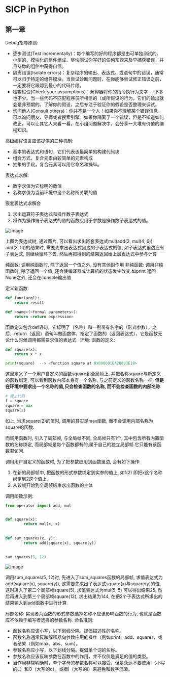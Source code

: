 # SICP in Python

## 第一章

Debug指导原则:

- 逐步测试(Test incrementally)：每个编写的好的程序都是由可单独测试的、小型的、模块化的组件组成。尽快测试你写好的任何东西来及早捕获错误，并且从你的组件中获得自信。
- 隔离错误(Isolate errors)：复杂程序的输出、表达式、或语句中的错误，通常可以归于特定的组件模块。当尝试诊断问题时，在你能够尝试修正错误之前，一定要将它跟踪到最小的代码片段。
- 检查假设(Check your assumptions)：解释器将你的指令执行为文字 -- 不多也不少。当一些代码不匹配程序员所相信的（或所假设的行为，它们的输出就会是非预期的。了解你的假设，之后专注于验证你的假设是否整理来调试。
- 询问他人(Consult others)：你并不是一个人！如果你不理解某个错误信息，可以询问朋友、导师或者搜索引擎。如果你隔离了一个错误，但是不知道如何改正，可以让其它人来看一看。在小组问题解决中，会分享一大堆有价值的编程知识。


高级编程语言应该提供的三种机制:

- 基本的表达式和语句，它们代表该最简单的构建代码块
- 组合方式，复合元素由较简单的元素构成
- 抽象的手段，复合元素可以用它命名和操纵。


表达式求解:
- 数字求值为它标明的数值
- 名称求值为当前环境中这个名称所关联的值

嵌套表达式求解会
1. 求出运算符子表达式和操作数子表达式
2. 将作为操作符子表达式的值的函数应用于参数是操作数子表达式的值。

![image](https://github.com/wizardforcel/sicp-py-zh/blob/master/img/expression_tree.png)

上图为表达式树, 通过图片, 可以看出求出嵌套表达式mul(add(2, mul(4, 6)), add(3, 5))的结果时, 需要先求出表达式里边的子表达式的值, 如子表达式里边还有子表达式, 则继续循环下去, 然后再把得到的结果返回给上层表达式中参与计算


纯函数: 调用纯函数时, 除了返回一个值之外, 没有其他副作用
非纯函数: 调用非纯函数时, 除了返回一个值, 还会使编译器或计算机的状态发生改变.如print 返回None之外, 还会在console输出值

定义新函数:
```python
def func(arg1):
    return result

def <name>(<formal parameters>):
    return <return expression>
```
函数定义包含def语句，它标明了<name>（名称）和一列带有名字的<formal parameters>（形式参数）。之后，return（返回）语句叫做函数体，指定了函数的<return expression>（返回表达式），它是函数无论什么时候调用都需要求值的表达式
  
环境:
函数的定义:
```python
def square(x):
    return x * x

print(square)  --> <function square at 0x000001EA28893E18>
```
这里定义了一个用户自定义的函数square到全局帧上, 并把名称square与新定义的函数绑定, 可以看到函数内部本身有一个名称, 与之前定义的函数名称一样, **但是在环境中要求出一个名称的值,只会检查函数的名称, 而不会检查函数的内部名称**
```python
# 接上代码
f = square 
square = max
square(2)
```
如上, 当求square(2)的值时, 调用的其实是max函数, 而不会调用内部名称为square的函数.

而调用函数时, 引入了局部帧, 与全局帧不同, 全局帧只有1个, 其中包含所有内置函数的名称绑定, 而局部帧是每个函数都有的,属于自己的独立局部帧.它只能有该函数䣂访问.

调用用户自定义的函数时, 为了把参数应用到函数里边, 会有如下操作:
1. 在新的局部帧中, 把函数的形式参数绑定到实参的值上, 如f(2) 即把x这个名称绑定到2这个值上.
2. 从该帧开始到全局帧结束求出函数的主体

调用函数示例:
```python
from operator import add, mul


def square(x):
        return mul(x, x)
        
        
def sum_squares(x, y):
        return add(square(x), square(y))
        

sum_squares(5, 12)
```

![image](https://raw.githubusercontent.com/wizardforcel/sicp-py-zh/master/img/evaluate_sum_squares_3.png)

调用sum_squares(5, 12)时, 先进入了sum_squares函数的局部帧, 求值表达式为add(square(x), square(y)), 这需要先求出子表达式square(x)与square(y)的值, 这时进入了第二个局部帧square(5), 求值表达式为mul(5, 5) 可以得出结果25, 然后再进入到第三个局部帧square(12), 求出结果为144, 在把2个子表达式所求出的结果输入到add函数中进行计算.

局部名称:
实现者为函数的形式参数选择名称不应该影响函数的行为, 也就是函数应不依赖于编写者选择的参数名称.
命名准则:
- 函数名称应该小写，以下划线分隔。提倡描述性的名称。
- 函数名称通常反映解释器向参数应用的操作（例如print、add、square），或者结果（例如max、abs、sum）。
- 参数名称应小写，以下划线分隔。提倡单个词的名称。
- 参数名称应该反映参数在函数中的作用，并不仅仅是满足的值的类型。
- 当作用非常明确时，单个字母的参数名称可以接受，但是永远不要使用l（小写的L）和O（大写的o），或者I（大写的i）来避免和数字混淆。
